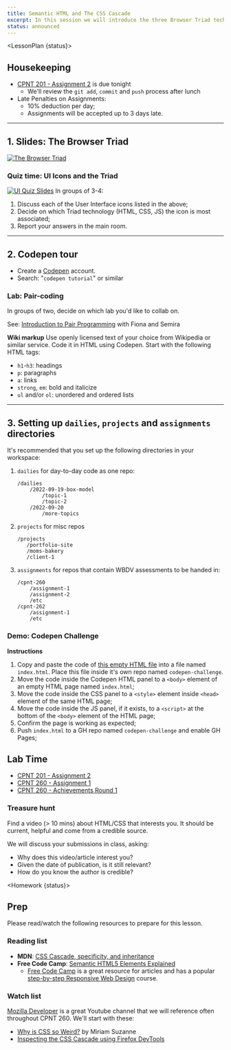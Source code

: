 ```yaml
---
title: Semantic HTML and The CSS Cascade
excerpt: In this session we will introduce the three Browser Triad technologies (HTML, CSS, JS) and how they make up the Box Model.
status: announced
---
```

<script>
	import Homework from "$lib/components/Homework.svelte";
	import LessonPlan from "$lib/components/LessonPlan.svelte";
	import LabTime from "$lib/components/LabTime.svelte";
</script>

<LessonPlan {status}>

## Housekeeping
- [CPNT 201 - Assignment 2](/courses/cpnt-201/assessments/assignment-2) is due tonight
    - We'll review the `git add`, `commit` and `push` process after lunch
- Late Penalties on Assignments:
    - 10% deduction per day;
    - Assignments will be accepted up to 3 days late.

---

## 1. Slides: The Browser Triad
[![The Browser Triad](/images/slides/browser-triad.png)](https://sait-wbdv.github.io/slides/w23/cpnt-260/browser-triad.html)

### Quiz time: UI Icons and the Triad
[![UI Quiz Slides](/images/slides/ui-quiz.png)](https://sait-wbdv.github.io/slides/w23/cpnt-260/ui-triad-quiz.html)
In groups of 3-4: 
1. Discuss each of the User Interface icons listed in the above;
2. Decide on which Triad technology (HTML, CSS, JS) the icon is most associated;
3. Report your answers in the main room.

---

## 2. Codepen tour
- Create a [Codepen](https://codepen.io/) account.
- Search: "`codepen tutorial`" or similar

### Lab: Pair-coding
In groups of two, decide on which lab you'd like to collab on.

See: [Introduction to Pair Programming](https://gist.github.com/acidtone/caa20b2520814a94240043c40301024a) with Fiona and Semira

**Wiki markup**
Use openly licensed text of your choice from Wikipedia or similar service. Code it in HTML using Codepen. Start with the following HTML tags:
- `h1`-`h3`: headings
- `p`: paragraphs
- `a`: links
- `strong`, `em`: bold and italicize
- `ul` and/or `ol`: unordered and ordered lists

---

## 3. Setting up `dailies`, `projects` and `assignments` directories
It's recommended that you set up the following directories in your workspace:
1. `dailies` for day-to-day code as one repo:
    ```
    /dailies
        /2022-09-19-box-model
            /topic-1
            /topic-2
        /2022-09-20
            /more-topics
    ```
2. `projects` for misc repos
    ```
    /projects
       /portfolio-site
       /moms-bakery
       /client-1
    ```
3. `assignments` for repos that contain WBDV assessments to be handed in:
    ```
    /cpnt-260
        /assignment-1
        /assignment-2
        /etc
    /cpnt-262
        /assignment-1
        /etc
    ```

### Demo: Codepen Challenge
**Instructions**
1. Copy and paste the code of [this empty HTML file](https://gist.github.com/acidtone/6871979b4f4b04375edb6312dcdba5b7) into a file named `index.html`. Place this file inside it's own repo named `codepen-challenge`.
2. Move the code inside the Codepen HTML panel to a `<body>` element of an empty HTML page named `index.html`;
3. Move the code inside the CSS panel to a `<style>` element inside `<head>` element of the same HTML page;
4. Move the code inside the JS panel, if it exists, to a `<script>` at the bottom of the `<body>` element of the HTML page;
5. Confirm the page is working as expected;
6. Push `index.html` to a GH repo named `codepen-challenge` and enable GH Pages;

## Lab Time
- [CPNT 201 - Assignment 2](/courses/cpnt-201/assessments/assignment-2)
- [CPNT 260 - Assignment 1](/courses/cpnt-260/assessments/assignment-1)
- [CPNT 260 - Achievements Round 1](/courses/cpnt-260/assessments/achievements-1)

### Treasure hunt
Find a video (> 10 mins) about HTML/CSS that interests you. It should be current, helpful and come from a credible source.

We will discuss your submissions in class, asking:
- Why does this video/article interest you?
- Given the date of publication, is it still relevant?
- How do you know the author is credible?

</LessonPlan>

<Homework {status}>

## Prep
Please read/watch the following resources to prepare for this lesson.

### Reading list 
- **MDN**: [CSS Cascade, specificity, and inheritance](https://developer.mozilla.org/en-US/docs/Learn/CSS/Building_blocks/Cascade_and_inheritance)
- **Free Code Camp**: [Semantic HTML5 Elements Explained](https://www.freecodecamp.org/news/semantic-html5-elements/)
    - [Free Code Camp](https://www.freecodecamp.org/) is a great resource for articles and has a popular [step-by-step Responsive Web Design](https://www.freecodecamp.org/learn/2022/responsive-web-design/) course.

### Watch list
[Mozilla Developer](https://www.youtube.com/channel/UCh5UlGiu9d6LegIeUCW4N1w) is a great Youtube channel that we will reference often throughout CPNT 260. We'll start with these:
- [Why is CSS so Weird?](https://www.youtube.com/watch?v=aHUtMbJw8iA) by Miriam Suzanne
- [Inspecting the CSS Cascade using Firefox DevTools](https://www.youtube.com/watch?v=Sp9ZfSvpf7A)

</Homework>
